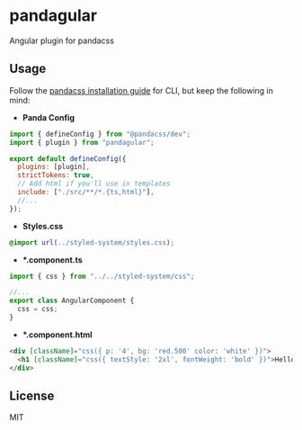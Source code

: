 # pandagular

Angular plugin for pandacss

## Usage

Follow the [pandacss installation guide](https://panda-css.com/docs/installation/cli) for CLI, but keep the following in mind:

- **Panda Config**

```js
import { defineConfig } from "@pandacss/dev";
import { plugin } from "pandagular";

export default defineConfig({
  plugins: [plugin],
  strictTokens: true,
  // Add html if you'll use in templates
  include: ["./src/**/*.{ts,html}"],
  //...
});
```

- **Styles.css**

```css
@import url(../styled-system/styles.css);
```

- **\*.component.ts**

```ts
import { css } from "../../styled-system/css";

//...
export class AngularComponent {
  css = css;
}
```

- **\*.component.html**

```html
<div [className]="css({ p: '4', bg: 'red.500' color: 'white' })">
  <h1 [className]="css({ textStyle: '2xl', fontWeight: 'bold' })">Hello World</h1>
</div>
```

## License

MIT
